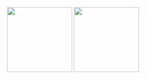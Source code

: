 
<!--
**RhuanFerrer/RhuanFerrer** is a ✨ _special_ ✨ repository because its `README.md` (this file) appears on your GitHub profile.

Here are some ideas to get you started:

- 🔭 I’m currently working on ...
- 🌱 I’m currently learning ...
- 👯 I’m looking to collaborate on ...
- 🤔 I’m looking for help with ...
- 💬 Ask me about ...
- 📫 How to reach me: ...
- 😄 Pronouns: ...
- ⚡ Fun fact: ...
-->

<div align="center">
  <img display:inline-block src="https://github-readme-stats.vercel.app/api?username=RhuanFerrer&hide_border=true&theme=highcontrast&count_private=true&show_icons=true&border_radius=20" height="150" />
  <img display:inline-block src="https://github-readme-stats.vercel.app/api/top-langs/?username=RhuanFerrer&layout=compact&theme=highcontrast&border_radius=20&hide_border=true&langs_count=10" height="150" />
</div>
